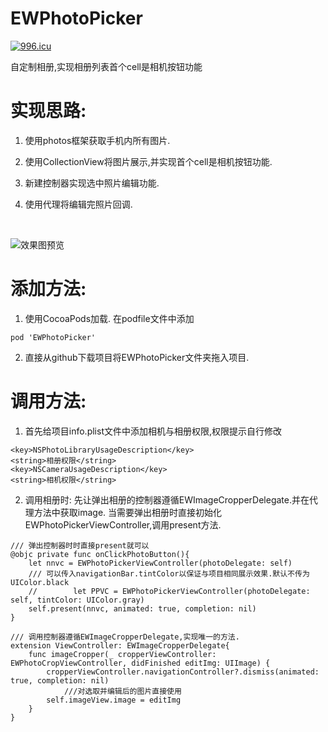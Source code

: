 # EWPhotoPicker
[![996.icu](https://img.shields.io/badge/link-996.icu-red.svg)](https://996.icu)

自定制相册,实现相册列表首个cell是相机按钮功能

# 实现思路:

1. 使用photos框架获取手机内所有图片.

2. 使用CollectionView将图片展示,并实现首个cell是相机按钮功能.

3. 新建控制器实现选中照片编辑功能.

4. 使用代理将编辑完照片回调.

<br>

![效果图预览](https://github.com/WangLiquan/EWPhotoPicker/raw/master/images/demonstration.gif)

# 添加方法:
1. 使用CocoaPods加载.
在podfile文件中添加
```
pod 'EWPhotoPicker'
```
2. 直接从github下载项目将EWPhotoPicker文件夹拖入项目.
# 调用方法:
1. 首先给项目info.plist文件中添加相机与相册权限,权限提示自行修改
```
<key>NSPhotoLibraryUsageDescription</key>
<string>相册权限</string>
<key>NSCameraUsageDescription</key>
<string>相机权限</string>
```
2. 调用相册时:
先让弹出相册的控制器遵循EWImageCropperDelegate.并在代理方法中获取image.
当需要弹出相册时直接初始化EWPhotoPickerViewController,调用present方法.
```
/// 弹出控制器时时直接present就可以
@objc private func onClickPhotoButton(){
    let nnvc = EWPhotoPickerViewController(photoDelegate: self)
    /// 可以传入navigationBar.tintColor以保证与项目相同展示效果.默认不传为UIColor.black
    //        let PPVC = EWPhotoPickerViewController(photoDelegate: self, tintColor: UIColor.gray)
    self.present(nnvc, animated: true, completion: nil)
}

/// 调用控制器遵循EWImageCropperDelegate,实现唯一的方法.
extension ViewController: EWImageCropperDelegate{
    func imageCropper(_ cropperViewController: EWPhotoCropViewController, didFinished editImg: UIImage) {
        cropperViewController.navigationController?.dismiss(animated: true, completion: nil)
            ///对选取并编辑后的图片直接使用
        self.imageView.image = editImg
    }
}
```
